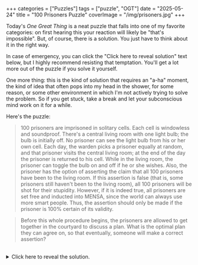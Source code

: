 +++
categories = ["Puzzles"]
tags = ["puzzle", "OGT"]
date = "2025-05-24"
title = "100 Prisoners Puzzle"
coverImage = "/img/prisoners.jpg"
+++

Today's *One Great Thing* is a neat puzzle that falls into one of my favorite categories: on first hearing this your reaction will likely be "that's impossible". But, of course, there is a solution. You just have to think about it in the right way.

<!--more-->

In case of emergency, you can click the "Click here to reveal solution" text below, but I highly recommend resisting that temptation. You'll get a lot more out of the puzzle if you solve it yourself.

One more thing: this is the kind of solution that requires an "a-ha" moment, the kind of idea that often pops into my head in the shower, for some reason, or some other environment in which I'm not actively trying to solve the problem. So if you get stuck, take a break and let your subconscious mind work on it for a while.

Here's the puzzle:
<br>
> 100 prisoners are imprisoned in solitary cells. Each cell is windowless and soundproof. There's a central living room with one light bulb; the bulb is initially off. No prisoner can see the light bulb from his or her own cell. Each day, the warden picks a prisoner equally at random, and that prisoner visits the central living room; at the end of the day the prisoner is returned to his cell. While in the living room, the prisoner can toggle the bulb on and off if he or she wishes. Also, the prisoner has the option of asserting the claim that all 100 prisoners have been to the living room. If this assertion is false (that is, some prisoners still haven't been to the living room), all 100 prisoners will be shot for their stupidity. However, if it is indeed true, all prisoners are set free and inducted into MENSA, since the world can always use more smart people. Thus, the assertion should only be made if the prisoner is 100% certain of its validity.

> Before this whole procedure begins, the prisoners are allowed to get together in the courtyard to discuss a plan. What is the optimal plan they can agree on, so that eventually, someone will make a correct assertion?

<br>

<details>
  <summary>Click here to reveal the solution.</summary>

In order to solve this problem, you need a way to count, which is impossible to do in any shared way because the prisoners cannot communicate, so the key is to designate one prisoner as the counter. Let's call him/her Prisoner one (P1). Here's the algorithm:


1. P1 starts the count at zero.
2. Imagine some prisoner other than P1 is selected on a given day. We'll call this person Px.

    - If this is Px's first time in the living room, they turn the lamp on to signal that a first time visitor has arrived. If the lamp is already on when Px arrives, that means someone new arrived before them so Px leaves the lamp alone.
    - If Px has previously been to the living room, they leave the lamp alone.
3. If P1 (the counter) is selected, then:
    - If the lamp is on it means a new first time visitor has arrived so P1 increments the count and turns the lamp off to restart the process for the next new visitor.
    - If the lamp is off, there's been no new visitor to count so P1 leaves the lamp alone, doesn't increment the count, and exits the living room.
4. Eventually, P1's count will reach 99, at which point P1 can confidently claim all 100 prisoners (99 counted first time visitors plus P1 him/herself) have visited the living room!
</details>
